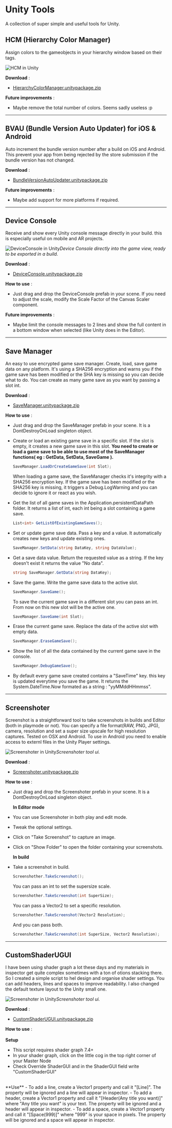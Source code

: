 # Unity Tools
A collection of super simple and useful tools for Unity.


## HCM (Hierarchy Color Manager)
Assign colors to the gameobjects in your hierarchy window based on their tags.

![HCM in Unity](https://ferdinanddervieux.com/ImageHosting/HCM2.png)

**Download** :
- [HierarchyColorManager.unitypackage.zip](https://github.com/dyfer08/UnityTools/raw/master/Unity%20Tools/Assets/Unity%20Packages/HierarchyColorManager.unitypackage.zip)

**Future improvements** :
- Maybe remove the total number of colors. Seems sadly useless :p

---

## BVAU (Bundle Version Auto Updater) for iOS & Android
Auto increment the bundle version number after a build on iOS and Android. This prevent your app from being rejected by the store submission if the bundle version has not changed.

**Download** :
- [BundleVersionAutoUpdater.unitypackage.zip](https://github.com/dyfer08/UnityTools/raw/master/Unity%20Tools/Assets/Unity%20Packages/BundleVersionAutoUpdater.unitypackage.zip)

**Future improvements** :
- Maybe add support for more platforms if required.

---

## Device Console
Receive and show every Unity console message directly in your build. this is especially useful on mobile and AR projects.

![DeviceConsole in Unity](https://ferdinanddervieux.com/ImageHosting/DeviceConsole.png)*Device Console directly into the game view, ready to be exported in a build.*

**Download** :
- [DeviceConsole.unitypackage.zip](https://github.com/dyfer08/UnityTools/raw/master/Unity%20Tools/Assets/Unity%20Packages/DeviceConsole.unitypackage.zip)

**How to use** :
- Just drag and drop the DeviceConsole prefab in your scene. If you need to adjust the scale, modify the Scale Factor of the Canvas Scaler component.

**Future improvements** :
- Maybe limit the console messages to 2 lines and show the full content in a bottom window when selected (like Unity does in the Editor).

---

## Save Manager
An easy to use encrypted game save manager. Create, load, save game data on any platform. It's using a SHA256 encryption and warns you if the game save has been modified or the SHA key is missing so you can decide what to do. You can create as many game save as you want by passing a slot int.

**Download** :
- [SaveManager.unitypackage.zip](https://github.com/dyfer08/UnityTools/raw/master/Unity%20Tools/Assets/Unity%20Packages/SaveManager.unitypackage.zip)

**How to use** :
- Just drag and drop the SaveManager prefab in your scene. It is a DontDestroyOnLoad singleton object.
- Create or load an existing game save in a specific slot. If the slot is empty, it creates a new game save in this slot.
**You need to create or load a game save to be able to use most of the SaveManager functions( eg : GetData, SetData, SaveGame ).**
  ```csharp
  SaveManager.LoadOrCreateGameSave(int Slot);
  ```
  When loading a game save, the SaveManager checks it's integrity with a SHA256 encryption key. If the game save has been modified or the SHA256 key is missing, it triggers a Debug.LogWarning and you can decide to ignore it or react as you wish.

- Get the list of all game saves in the Application.persistentDataPath folder. It returns a list of int, each int being a slot containing a game save.
  ```csharp
  List<int> GetListOfExistingGameSaves();
  ```
- Set or update game save data. Pass a key and a value. It automatically creates new keys and update existing ones.
  ```csharp
  SaveManager.SetData(string DataKey, string DataValue);
  ```
- Get a save data value. Return the requested value as a string. If the key doesn't exist it returns the value "No data".
  ```csharp
  string SaveManager.GetData(string DataKey);
  ```
- Save the game. Write the game save data to the active slot.
  ```csharp
  SaveManager.SaveGame();
  ```
  To save the current game save in a different slot you can pass an int. From now on this new slot will be the active one.
  ```csharp
  SaveManager.SaveGame(int Slot);
  ```  
- Erase the current game save. Replace the data of the active slot with empty data.
  ```csharp
  SaveManager.EraseGameSave();
  ```
- Show the list of all the data contained by the current game save in the console.
  ```csharp
  SaveManager.DebugGameSave();
  ```
- By default every game save created contains a "SaveTime" key. this key is updated everytime you save the game. It returns the System.DateTime.Now formated as a string : "yyMMddHHmmss".

---

## Screenshoter
Screenshot is a straightforward tool to take screenshots in builds and Editor (both in playmode or not). You can specify a file format(RAW, PNG, JPG), camera, resolution and set a super size upscale for high resolution captures. Tested on OSX and Android. To use in Android you need to enable access to externl files in the Unity Player settings.

![Screenshoter in Unity](https://ferdinanddervieux.com/ImageHosting/Screenshoter2.png)*Screenshoter tool ui.*

**Download** :
- [Screenshoter.unitypackage.zip](https://github.com/dyfer08/UnityTools/raw/master/Unity%20Tools/Assets/Unity%20Packages/Screenshoter.unitypackage.zip)

**How to use** :
- Just drag and drop the Screenshoter prefab in your scene. It is a DontDestroyOnLoad singleton object.

  
  **In Editor mode**
- You can use Screenshoter in both play and edit mode.
- Tweak the optional settings.
- Click on "Take Screenshot" to capture an image.
- Click on "Show Folder" to open the folder containing your screenshots.

  
  **In build**
- Take a screenshot in build.
  ```csharp
  Screenshother.TakeScreenshot();
  ```
  You can pass an int to set the supersize scale.
  ```csharp
  Screenshother.TakeScreenshot(int SuperSize);
  ```
  You can pass a Vector2 to set a specific resolution.
  ```csharp
  Screenshother.TakeScreenshot(Vector2 Resolution);
  ```
  And you can pass both.
  ```csharp
  Screenshother.TakeScreenshot(int SuperSize, Vector2 Resolution);
  ```

---

## CustomShaderUGUI
I have been using shader graph a lot these days and my materials in inspector get quite complex sometimes with a ton of otions stacking there. So I created a simple script to hel design and organise shader settings. You can add headers, lines and spaces to improve readability. I also changed the default texture layout to the Unity small one.

![Screenshoter in Unity](https://ferdinanddervieux.com/ImageHosting/Screenshoter2.png)*Screenshoter tool ui.*

**Download** :
- [CustomShaderUGUI.unitypackage.zip](https://github.com/dyfer08/UnityTools/raw/master/Unity%20Tools/Assets/Unity%20Packages/CustomShaderUGUI.unitypackage.zip)

**How to use** :<br>
<br>
**Setup**
- This script requires shader graph 7.4+
- In your shader graph, click on the little cog in the top right corner of your Master Node
- Check Override ShaderGUI and in the ShaderGUI field write "CustomShaderGUI"

<br>
**Use**
- To add a line, create a Vector1 property and call it "[Line]". The property will be ignored and a line will appear in inspector.
- To add a header, create a Vector1 property and call it "[Header(Any title you want)]" where "Any title you want" is your text. The property will be ignored and a header will appear in inspector.
- To add a space, create a Vector1 property and call it "[Space(999)]" where "999" is your space in pixels. The property will be ignored and a space will appear in inspector.
